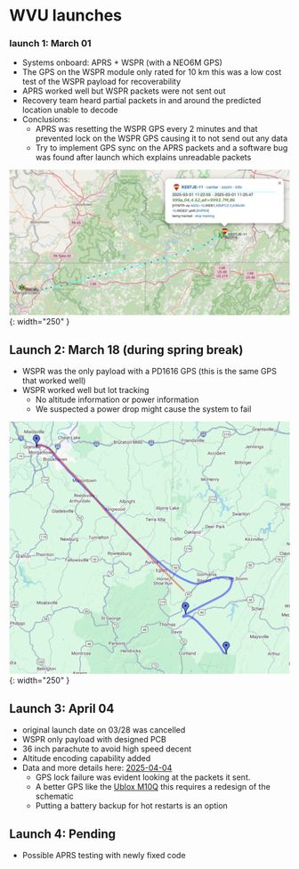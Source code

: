 
# WVU launches

### launch 1: March 01

- Systems onboard: APRS + WSPR (with a NEO6M GPS)
- The GPS on the WSPR module only rated for 10 km this was a low cost test of the WSPR payload for recoverability
- APRS worked well but WSPR packets were not sent out
- Recovery team heard partial packets in and around the predicted location unable to decode
- Conclusions:
	- APRS was resetting the WSPR GPS every 2 minutes and that prevented lock on the WSPR GPS causing it to not send out any data
	- Try to implement GPS sync on the APRS packets and a software bug was found after launch which explains unreadable packets

![](bin/Pasted%20image%2020250409183253.png){: width="250" }

## Launch 2: March 18 (during spring break)

- WSPR was the only payload with a PD1616 GPS (this is the same GPS that worked well)
- WSPR worked well but lot tracking
	- No altitude information or power information
	- We suspected a power drop might cause the system to fail 

![](bin/Pasted%20image%2020250409183953.png){: width="250" }

## Launch 3: April 04
- original launch date on 03/28 was cancelled 
- WSPR only payload with designed PCB
- 36 inch parachute to avoid high speed decent 
- Altitude encoding capability added
- Data and more details here: [2025-04-04](docs/WSPR/2025-04-04.md)
	- GPS lock failure was evident looking at the packets it sent.
	- A better GPS like the [Ublox M10Q](https://www.digikey.com/en/products/detail/u-blox/MAX-M10S-00B/15712909?gclsrc=aw.ds&&utm_adgroup=&utm_source=google&utm_medium=cpc&utm_campaign=PMax%20Shopping_Product_Medium%20ROAS%20Categories&utm_term=&utm_content=&utm_id=go_cmp-20223376311_adg-_ad-__dev-c_ext-_prd-15712909_sig-CjwKCAjwtdi_BhACEiwA97y8BJtffdt_9E13R_ZxoFa6HcO6GMHjJrhPrsNDatPEv9z4wMNWhE3GOBoCGgAQAvD_BwE&gad_source=1&gbraid=0AAAAADrbLlg1KX8lz4fZktf82JHCpDvZ8&gclid=CjwKCAjwtdi_BhACEiwA97y8BJtffdt_9E13R_ZxoFa6HcO6GMHjJrhPrsNDatPEv9z4wMNWhE3GOBoCGgAQAvD_BwE) this requires a redesign of the schematic
	- Putting a battery backup for hot restarts is an option

## Launch 4: Pending

- Possible APRS testing with newly fixed code